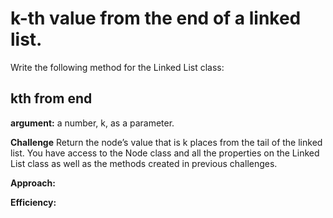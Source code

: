 # k-th value from the end of a linked list.

Write the following method for the Linked List class:

## kth from end

**argument:** a number, k, as a parameter.

**Challenge**
Return the node’s value that is k places from the tail of the linked list.
You have access to the Node class and all the properties on the Linked List class as well as the methods created in previous challenges.

**Approach:**


**Efficiency:**

